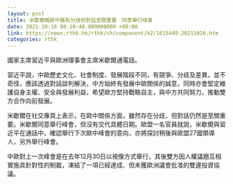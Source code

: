 ```yaml
---
layout: post
title: 米歇爾稱歐中雖有分歧但對話至關重要　同意舉行峰會
date: 2021-10-16 00:10:48.000000000 +08:00
link: https://news.rthk.hk/rthk/ch/component/k2/1615449-20211016.htm
categories: rthk
---
```


國家主席習近平與歐洲理事會主席米歇爾通電話。

習近平說，中歐歷史文化、社會制度、發展階段不同，有競爭、分歧及差異，並不奇怪，應該透過對話談判解決，中方始終有發展中歐關係的誠意，同時亦會堅定維護自身主權、安全與發展利益，希望歐方堅持戰略自主，與中方共同努力，推動雙方合作向前發展。

米歇爾在社交專頁上表示，在歐中關係方面，雖然存在分歧，但對話仍然是至關重要。米歇爾同意舉行峰會，但沒有交代具體日期。歐盟一名官員就說，米歇爾與習近平在通話中，確認舉行下次歐中峰會的意向，亦將探討稍後與歐盟27國領導人，另外舉行峰會。

中歐對上一次峰會是在去年12月30日以視像方式舉行，其後雙方因人權議題互相實施具針對性的制裁，凍結了一項已經達成、但未獲歐洲議會批准的雙邊投資協議。

